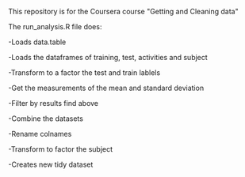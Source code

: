 This repository is for the Coursera course "Getting and Cleaning data"

The run_analysis.R file does:

-Loads data.table

-Loads the dataframes of training, test, activities and subject

-Transform to a factor the test and train lablels

-Get the measurements of the mean and standard deviation

-Filter by results find above

-Combine the datasets

-Rename colnames

-Transform to factor the subject

-Creates new tidy dataset

